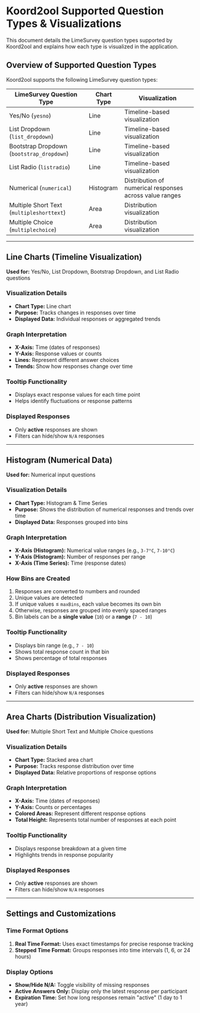 # Koord2ool Supported Question Types & Visualizations

This document details the LimeSurvey question types supported by Koord2ool and explains how each type is visualized in the application.

## Overview of Supported Question Types

Koord2ool supports the following LimeSurvey question types:

| LimeSurvey Question Type | Chart Type | Visualization |
|--------------------------|------------|---------------|
| Yes/No (`yesno`) | Line | Timeline-based visualization |
| List Dropdown (`list_dropdown`) | Line | Timeline-based visualization |
| Bootstrap Dropdown (`bootstrap_dropdown`) | Line | Timeline-based visualization |
| List Radio (`listradio`) | Line | Timeline-based visualization |
| Numerical (`numerical`) | Histogram | Distribution of numerical responses across value ranges |
| Multiple Short Text (`multipleshorttext`) | Area | Distribution visualization |
| Multiple Choice (`multiplechoice`) | Area | Distribution visualization |

---

## **Line Charts (Timeline Visualization)**

**Used for:** Yes/No, List Dropdown, Bootstrap Dropdown, and List Radio questions  

### **Visualization Details**
- **Chart Type:** Line chart
- **Purpose:** Tracks changes in responses over time
- **Displayed Data:** Individual responses or aggregated trends  

### **Graph Interpretation**
- **X-Axis:** Time (dates of responses)
- **Y-Axis:** Response values or counts  
- **Lines:** Represent different answer choices  
- **Trends:** Show how responses change over time  

### **Tooltip Functionality**
- Displays exact response values for each time point  
- Helps identify fluctuations or response patterns  

### **Displayed Responses**
- Only **active** responses are shown  
- Filters can hide/show `N/A` responses  

---

## **Histogram (Numerical Data)**

**Used for:** Numerical input questions  

### **Visualization Details**
- **Chart Type:** Histogram & Time Series  
- **Purpose:** Shows the distribution of numerical responses and trends over time  
- **Displayed Data:** Responses grouped into bins  

### **Graph Interpretation**
- **X-Axis (Histogram):** Numerical value ranges (e.g., `3-7°C`, `7-10°C`)  
- **Y-Axis (Histogram):** Number of responses per range  
- **X-Axis (Time Series):** Time (response dates)  

### **How Bins are Created**
1. Responses are converted to numbers and rounded  
2. Unique values are detected  
3. If unique values ≤ `maxBins`, each value becomes its own bin  
4. Otherwise, responses are grouped into evenly spaced ranges  
5. Bin labels can be a **single value** (`10`) or a **range** (`7 - 10`)  

### **Tooltip Functionality**
- Displays bin range (e.g., `7 - 10`)  
- Shows total response count in that bin  
- Shows percentage of total responses  

### **Displayed Responses**
- Only **active** responses are shown  
- Filters can hide/show `N/A` responses  

---

## **Area Charts (Distribution Visualization)**

**Used for:** Multiple Short Text and Multiple Choice questions  

### **Visualization Details**
- **Chart Type:** Stacked area chart  
- **Purpose:** Tracks response distribution over time  
- **Displayed Data:** Relative proportions of response options  

### **Graph Interpretation**
- **X-Axis:** Time (dates of responses)  
- **Y-Axis:** Counts or percentages  
- **Colored Areas:** Represent different response options  
- **Total Height:** Represents total number of responses at each point  

### **Tooltip Functionality**
- Displays response breakdown at a given time  
- Highlights trends in response popularity  

### **Displayed Responses**
- Only **active** responses are shown  
- Filters can hide/show `N/A` responses  

---

## **Settings and Customizations**

### **Time Format Options**
1. **Real Time Format:** Uses exact timestamps for precise response tracking  
2. **Stepped Time Format:** Groups responses into time intervals (1, 6, or 24 hours)  

### **Display Options**
- **Show/Hide N/A:** Toggle visibility of missing responses  
- **Active Answers Only:** Display only the latest response per participant  
- **Expiration Time:** Set how long responses remain "active" (1 day to 1 year)  

